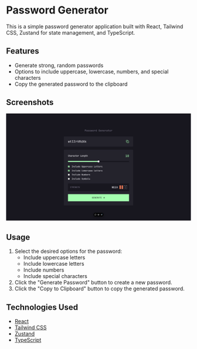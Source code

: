 # Password Generator

This is a simple password generator application built with React, Tailwind CSS, Zustand for state management, and TypeScript.

## Features

-   Generate strong, random passwords
-   Options to include uppercase, lowercase, numbers, and special characters
-   Copy the generated password to the clipboard

## Screenshots

![Screenshot of the Password Generator](./screencapture-cda-react-password-generator-app-vercel-app-2024-10-22-13_20_22.png)

## Usage

1. Select the desired options for the password:
    - Include uppercase letters
    - Include lowercase letters
    - Include numbers
    - Include special characters
2. Click the "Generate Password" button to create a new password.
3. Click the "Copy to Clipboard" button to copy the generated password.

## Technologies Used

-   [React](https://reactjs.org/)
-   [Tailwind CSS](https://tailwindcss.com/)
-   [Zustand](https://github.com/pmndrs/zustand)
-   [TypeScript](https://www.typescriptlang.org/)
